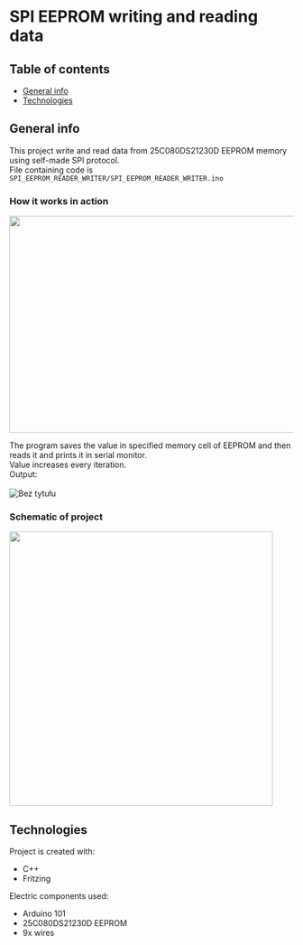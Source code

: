 # SPI EEPROM writing and reading data
## Table of contents
* [General info](#general-info)
* [Technologies](#technologies)

## General info
This project write and read data from 25C080DS21230D EEPROM memory using self-made SPI protocol.
<br>File containing code is `SPI_EEPROM_READER_WRITER/SPI_EEPROM_READER_WRITER.ino`

### How it works in action
<img src="https://user-images.githubusercontent.com/75041222/225672675-37680f7c-9165-46a6-b36f-702a5217f645.jpg" width="512" height="384">

The program saves the value in specified memory cell of EEPROM and then reads it and prints it in serial monitor.<br>
Value increases every iteration.<br>
Output:<br>
<br>
![Bez tytułu](https://user-images.githubusercontent.com/75041222/225675973-77472abc-df22-4447-8c6d-8f58fe146435.png)


### Schematic of project
<img src="https://user-images.githubusercontent.com/75041222/225677113-1c13e46f-47b2-4f30-9bbc-737df8084062.png" width="467" height="486">

## Technologies
Project is created with:
* C++
* Fritzing

Electric components used:
* Arduino 101
* 25C080DS21230D EEPROM
* 9x wires

